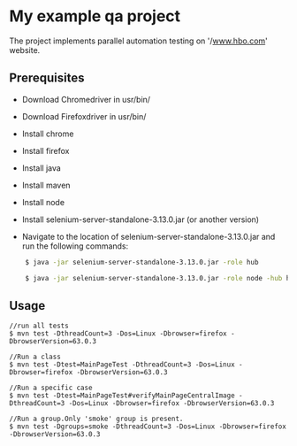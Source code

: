 # My example qa project

The project implements parallel automation testing on '/www.hbo.com' website.

## Prerequisites

 * Download Сhromedriver in usr/bin/ 
  
 * Download Firefoxdriver in usr/bin/
  
 * Install chrome 
  
 * Install firefox 

 * Install java 

 * Install maven

 * Install node
 
 * Install selenium-server-standalone-3.13.0.jar (or another version)


 * Navigate to the location of selenium-server-standalone-3.13.0.jar and run the following commands:
```bash
    $ java -jar selenium-server-standalone-3.13.0.jar -role hub

    $ java -jar selenium-server-standalone-3.13.0.jar -role node -hub http://localhost:4444/grid/register

```

## Usage

```
//run all tests
$ mvn test -DthreadCount=3 -Dos=Linux -Dbrowser=firefox -DbrowserVersion=63.0.3

//Run a class
$ mvn test -Dtest=MainPageTest -DthreadCount=3 -Dos=Linux -Dbrowser=firefox -DbrowserVersion=63.0.3

//Run a specific case
$ mvn test -Dtest=MainPageTest#verifyMainPageCentralImage -DthreadCount=3 -Dos=Linux -Dbrowser=firefox -DbrowserVersion=63.0.3

//Run a group.Only 'smoke' group is present.
$ mvn test -Dgroups=smoke -DthreadCount=3 -Dos=Linux -Dbrowser=firefox -DbrowserVersion=63.0.3
```
